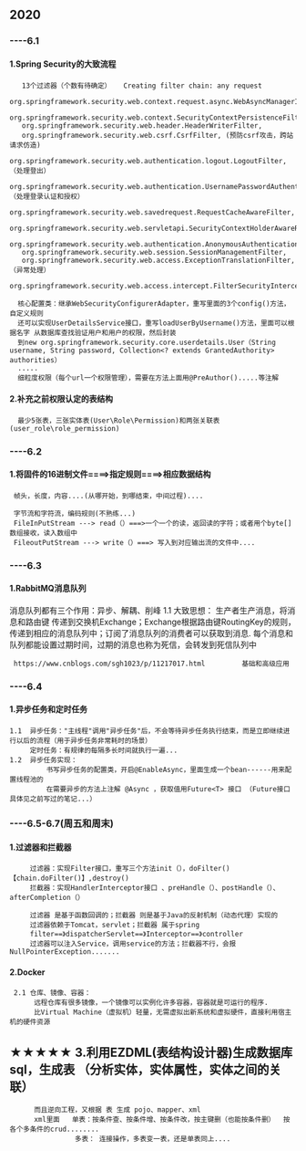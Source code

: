 ## 2020
### ----6.1
#### 1.Spring Security的大致流程
       13个过滤器（个数有待确定）   Creating filter chain: any request
       org.springframework.security.web.context.request.async.WebAsyncManagerIntegrationFilter,
       org.springframework.security.web.context.SecurityContextPersistenceFilter, 
       org.springframework.security.web.header.HeaderWriterFilter, 
       org.springframework.security.web.csrf.CsrfFilter, (预防csrf攻击，跨站请求仿造)
       org.springframework.security.web.authentication.logout.LogoutFilter, （处理登出）
       org.springframework.security.web.authentication.UsernamePasswordAuthenticationFilter,（处理登录认证和授权）
       org.springframework.security.web.savedrequest.RequestCacheAwareFilter, 
       org.springframework.security.web.servletapi.SecurityContextHolderAwareRequestFilter,
       org.springframework.security.web.authentication.AnonymousAuthenticationFilter,
       org.springframework.security.web.session.SessionManagementFilter, 
       org.springframework.security.web.access.ExceptionTranslationFilter,   （异常处理）
       org.springframework.security.web.access.intercept.FilterSecurityInterceptor
   
      核心配置类：继承WebSecurityConfigurerAdapter，重写里面的3个config()方法，自定义规则
      还可以实现UserDetailsService接口，重写loadUserByUsername()方法，里面可以根据名字 从数据库查找验证用户和用户的权限，然后封装
      到new org.springframework.security.core.userdetails.User（String username, String password, Collection<? extends GrantedAuthority> authorities）
      .....
      细粒度权限（每个url一个权限管理），需要在方法上面用@PreAuthor().....等注解
      
#### 2.补充之前权限认定的表结构
      最少5张表，三张实体表(User\Role\Permission)和两张关联表(user_role\role_permission)
      
      
### ----6.2
#### 1.将固件的16进制文件====>指定规则====>相应数据结构
     帧头，长度，内容....(从哪开始，到哪结束，中间过程)....
     
     字节流和字符流，编码规则(不熟练...)
     FileInPutStream ---> read（）===>一个一个的读，返回读的字符；或者用个byte[]数组接收，读入数组中
     FileoutPutStream ---> write（）===> 写入到对应输出流的文件中....


### ----6.3
#### 1.RabbitMQ消息队列
   消息队列都有三个作用：异步、解耦、削峰
   1.1 大致思想：
     生产者生产消息，将消息和路由键 传递到交换机Exchange；Exchange根据路由键RoutingKey的规则，传递到相应的消息队列中；订阅了消息队列的消费者可以获取到消息.
     每个消息和队列都能设置过期时间，过期的消息也称为死信，会转发到死信队列中
     
     https://www.cnblogs.com/sgh1023/p/11217017.html         基础和高级应用
     
### ----6.4
 #### 1.异步任务和定时任务
    1.1  异步任务："主线程"调用"异步任务"后，不会等待异步任务执行结束，而是立即继续进行以后的流程（用于异步任务非常耗时的场景）
         定时任务：有规律的每隔多长时间就执行一遍...
    1.2  异步任务实现：
             书写异步任务的配置类，开启@EnableAsync，里面生成一个bean------用来配置线程池的
             在需要异步的方法上注解 @Async ，获取值用Future<T> 接口 （Future接口具体见之前写过的笔记...）
             

### ----6.5-6.7(周五和周末)
 #### 1.过滤器和拦截器
         过滤器：实现Filter接口，重写三个方法init（），doFilter()【chain.doFilter()】,destroy()
         拦截器：实现HandlerInterceptor接口 、preHandle（）、postHandle（）、afterCompletion（）
         
         过滤器 是基于函数回调的；拦截器 则是基于Java的反射机制（动态代理）实现的
         过滤器依赖于Tomcat，servlet；拦截器 属于spring
         filter==》dispatcherServlet==》Interceptor==》controller
         过滤器可以注入Service，调用service的方法；拦截器不行，会报NullPointerException.......
         
 #### 2.Docker
     2.1 仓库、镜像、容器：
          远程仓库有很多镜像，一个镜像可以实例化许多容器，容器就是可运行的程序.
          比Virtual Machine（虚拟机）轻量，无需虚拟出新系统和虚拟硬件，直接利用宿主机的硬件资源
 ## ★★★★★ 3.利用EZDML(表结构设计器)生成数据库sql，生成表  （分析实体，实体属性，实体之间的关联）
          而且逆向工程，又根据 表 生成 pojo、mapper、xml 
          xml里面   单表：按条件查、按条件增、按条件改，按主键删（也能按条件删）  按各个多条件的crud........
                    多表： 连接操作，多表变一表，还是单表同上....
          
